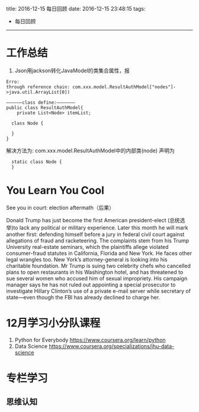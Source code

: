 title: 2016-12-15 每日回顾
date: 2016-12-15 23:48:15
tags:
- 每日回顾
---
# 工作总结
1. Json用jackson转化JavaModel的类集合属性，报

```
Erro:
through reference chain: com.xxx.model.ResultAuthModel["nodes"]->java.util.ArrayList[0])

——————class define:———————
public class ResultAuthModel{
	private List<Node> itemList;
  
  class Node {

  }
}
```

解决方法为:
com.xxx.model.ResultAuthModel中的内部类(node) 声明为
```
  static class Node {
  }
```
# You Learn You Cool
See you in court: election aftermath（后果）

Donald Trump has just become the first American president-elect (总统选举)to lack any political or military experience. Later this month he will mark another first: defending himself before a jury in federal civil court against allegations of fraud and racketeering. The complaints stem from his Trump University real-estate seminars, which the plaintiffs allege violated consumer-fraud statutes in California, Florida and New York. He faces other legal wrangles too. New York’s attorney-general is looking into his charitable foundation. Mr Trump is suing two celebrity chefs who cancelled plans to open restaurants in his Washington hotel, and has threatened to sue several women who accused him of sexual impropriety. His campaign manager says he has not ruled out appointing a special prosecutor to investigate Hillary Clinton’s use of a private e-mail server while secretary of state—even though the FBI has already declined to charge her.

# 12月学习小分队课程
1. Python for Everybody 
https://www.coursera.org/learn/python  
2. Data Science 
https://www.coursera.org/specializations/jhu-data-science

# 专栏学习
## 思维认知
